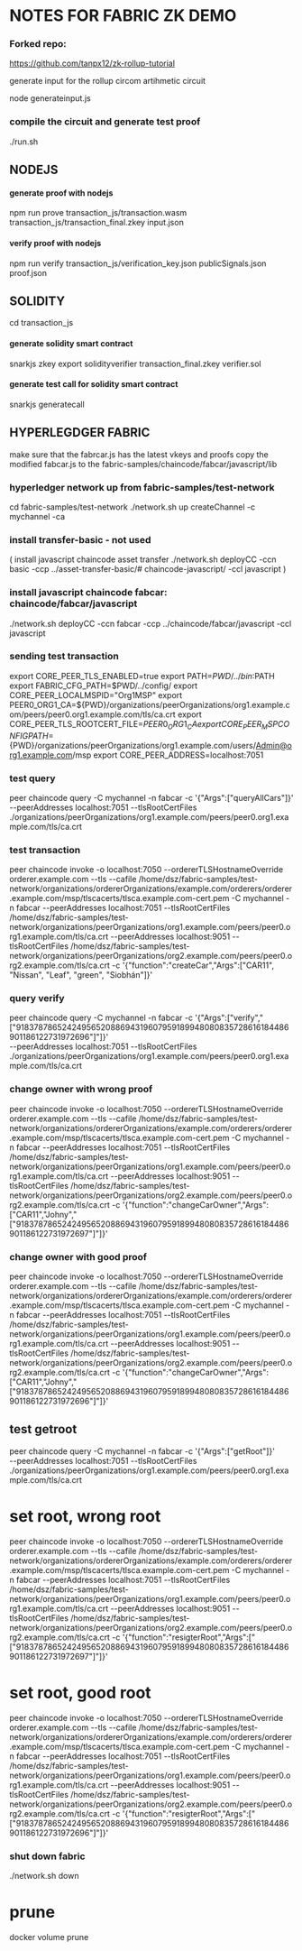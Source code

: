 # NOTES FOR FABRIC ZK DEMO

### Forked repo: 
https://github.com/tanpx12/zk-rollup-tutorial

generate input for the rollup circom artihmetic circuit

node generateinput.js

### compile the circuit and generate test proof
./run.sh

## NODEJS
#### generate proof with nodejs
npm run prove  transaction_js/transaction.wasm transaction_js/transaction_final.zkey input.json

#### verify proof with nodejs
npm run verify transaction_js/verification_key.json publicSignals.json proof.json

## SOLIDITY
cd transaction_js

#### generate solidity smart contract
snarkjs zkey export solidityverifier transaction_final.zkey verifier.sol

#### generate test call for solidity smart contract
snarkjs generatecall

## HYPERLEGDGER FABRIC

make sure that the fabrcar.js has the latest vkeys and proofs
copy the modified fabcar.js to the fabric-samples/chaincode/fabcar/javascript/lib

### hyperledger network up from fabric-samples/test-network
cd fabric-samples/test-network
./network.sh up createChannel -c mychannel -ca

### install transfer-basic - not used
( install javascript chaincode asset transfer
 ./network.sh deployCC -ccn basic -ccp ../asset-transfer-basic/# 
 chaincode-javascript/ -ccl javascript )

### install javascript chaincode fabcar: chaincode/fabcar/javascript
./network.sh deployCC -ccn fabcar -ccp ../chaincode/fabcar/javascript -ccl javascript


### sending test transaction

export CORE_PEER_TLS_ENABLED=true
export PATH=${PWD}/../bin:$PATH
export FABRIC_CFG_PATH=$PWD/../config/
export CORE_PEER_LOCALMSPID="Org1MSP"
export PEER0_ORG1_CA=${PWD}/organizations/peerOrganizations/org1.example.com/peers/peer0.org1.example.com/tls/ca.crt
export CORE_PEER_TLS_ROOTCERT_FILE=$PEER0_ORG1_CA
export CORE_PEER_MSPCONFIGPATH=${PWD}/organizations/peerOrganizations/org1.example.com/users/Admin@org1.example.com/msp
export CORE_PEER_ADDRESS=localhost:7051

### test query

peer chaincode query -C mychannel -n fabcar -c '{"Args":["queryAllCars"]}' \
--peerAddresses localhost:7051 --tlsRootCertFiles ./organizations/peerOrganizations/org1.example.com/peers/peer0.org1.example.com/tls/ca.crt 

### test transaction

peer chaincode invoke -o localhost:7050 --ordererTLSHostnameOverride orderer.example.com --tls --cafile /home/dsz/fabric-samples/test-network/organizations/ordererOrganizations/example.com/orderers/orderer.example.com/msp/tlscacerts/tlsca.example.com-cert.pem -C mychannel -n fabcar --peerAddresses localhost:7051 --tlsRootCertFiles /home/dsz/fabric-samples/test-network/organizations/peerOrganizations/org1.example.com/peers/peer0.org1.example.com/tls/ca.crt --peerAddresses localhost:9051 --tlsRootCertFiles /home/dsz/fabric-samples/test-network/organizations/peerOrganizations/org2.example.com/peers/peer0.org2.example.com/tls/ca.crt -c '{"function":"createCar","Args":["CAR11", "Nissan", "Leaf", "green", "Siobhán"]}'

### query verify

peer chaincode query -C mychannel -n fabcar -c '{"Args":["verify","[\"9183787865242495652088694319607959189948080835728616184486901186122731972696\"]"]}' \
--peerAddresses localhost:7051 --tlsRootCertFiles ./organizations/peerOrganizations/org1.example.com/peers/peer0.org1.example.com/tls/ca.crt 

### change owner with wrong proof

peer chaincode invoke -o localhost:7050 --ordererTLSHostnameOverride orderer.example.com --tls --cafile /home/dsz/fabric-samples/test-network/organizations/ordererOrganizations/example.com/orderers/orderer.example.com/msp/tlscacerts/tlsca.example.com-cert.pem -C mychannel -n fabcar --peerAddresses localhost:7051 --tlsRootCertFiles /home/dsz/fabric-samples/test-network/organizations/peerOrganizations/org1.example.com/peers/peer0.org1.example.com/tls/ca.crt --peerAddresses localhost:9051 --tlsRootCertFiles /home/dsz/fabric-samples/test-network/organizations/peerOrganizations/org2.example.com/peers/peer0.org2.example.com/tls/ca.crt -c '{"function":"changeCarOwner","Args":["CAR11","Johny","[\"9183787865242495652088694319607959189948080835728616184486901186122731972697\"]"]}'

### change owner with good proof

peer chaincode invoke -o localhost:7050 --ordererTLSHostnameOverride orderer.example.com --tls --cafile /home/dsz/fabric-samples/test-network/organizations/ordererOrganizations/example.com/orderers/orderer.example.com/msp/tlscacerts/tlsca.example.com-cert.pem -C mychannel -n fabcar --peerAddresses localhost:7051 --tlsRootCertFiles /home/dsz/fabric-samples/test-network/organizations/peerOrganizations/org1.example.com/peers/peer0.org1.example.com/tls/ca.crt --peerAddresses localhost:9051 --tlsRootCertFiles /home/dsz/fabric-samples/test-network/organizations/peerOrganizations/org2.example.com/peers/peer0.org2.example.com/tls/ca.crt -c '{"function":"changeCarOwner","Args":["CAR11","Johny","[\"9183787865242495652088694319607959189948080835728616184486901186122731972696\"]"]}'


## test getroot

peer chaincode query -C mychannel -n fabcar -c '{"Args":["getRoot"]}' \
--peerAddresses localhost:7051 --tlsRootCertFiles ./organizations/peerOrganizations/org1.example.com/peers/peer0.org1.example.com/tls/ca.crt 

# set root, wrong root

peer chaincode invoke -o localhost:7050 --ordererTLSHostnameOverride orderer.example.com --tls --cafile /home/dsz/fabric-samples/test-network/organizations/ordererOrganizations/example.com/orderers/orderer.example.com/msp/tlscacerts/tlsca.example.com-cert.pem -C mychannel -n fabcar --peerAddresses localhost:7051 --tlsRootCertFiles /home/dsz/fabric-samples/test-network/organizations/peerOrganizations/org1.example.com/peers/peer0.org1.example.com/tls/ca.crt --peerAddresses localhost:9051 --tlsRootCertFiles /home/dsz/fabric-samples/test-network/organizations/peerOrganizations/org2.example.com/peers/peer0.org2.example.com/tls/ca.crt -c '{"function":"resigterRoot","Args":["[\"9183787865242495652088694319607959189948080835728616184486901186122731972697\"]"]}'


# set root, good root

peer chaincode invoke -o localhost:7050 --ordererTLSHostnameOverride orderer.example.com --tls --cafile /home/dsz/fabric-samples/test-network/organizations/ordererOrganizations/example.com/orderers/orderer.example.com/msp/tlscacerts/tlsca.example.com-cert.pem -C mychannel -n fabcar --peerAddresses localhost:7051 --tlsRootCertFiles /home/dsz/fabric-samples/test-network/organizations/peerOrganizations/org1.example.com/peers/peer0.org1.example.com/tls/ca.crt --peerAddresses localhost:9051 --tlsRootCertFiles /home/dsz/fabric-samples/test-network/organizations/peerOrganizations/org2.example.com/peers/peer0.org2.example.com/tls/ca.crt -c '{"function":"resigterRoot","Args":["[\"9183787865242495652088694319607959189948080835728616184486901186122731972696\"]"]}'



### shut down fabric
./network.sh down

# prune
docker volume prune